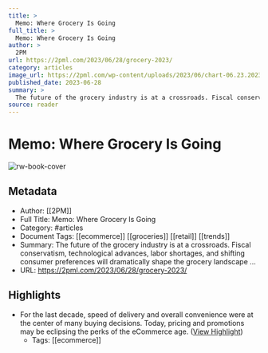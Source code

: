 ```yaml
---
title: >
  Memo: Where Grocery Is Going
full_title: >
  Memo: Where Grocery Is Going
author: >
  2PM
url: https://2pml.com/2023/06/28/grocery-2023/
category: articles
image_url: https://2pml.com/wp-content/uploads/2023/06/chart-06.23.2023.2-1-scaled.jpg
published_date: 2023-06-28
summary: >
  The future of the grocery industry is at a crossroads. Fiscal conservatism, technological advances, labor shortages, and shifting consumer preferences will dramatically shape the grocery landscape …
source: reader
---
```

# Memo: Where Grocery Is Going

![rw-book-cover](https://2pml.com/wp-content/uploads/2023/06/chart-06.23.2023.2-1-scaled.jpg)

## Metadata
- Author: [[2PM]]
- Full Title: Memo: Where Grocery Is Going
- Category: #articles
- Document Tags: [[ecommerce]] [[groceries]] [[retail]] [[trends]] 
- Summary: The future of the grocery industry is at a crossroads. Fiscal conservatism, technological advances, labor shortages, and shifting consumer preferences will dramatically shape the grocery landscape …
- URL: https://2pml.com/2023/06/28/grocery-2023/

## Highlights
- For the last decade, speed of delivery and overall convenience were at the center of many buying decisions. Today, pricing and promotions may be eclipsing the perks of the eCommerce age. ([View Highlight](https://read.readwise.io/read/01hcm4d9es89yev1z2bce15md0))
    - Tags: [[ecommerce]] 


